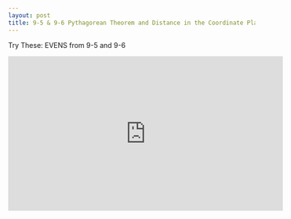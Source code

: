 ```yaml
---
layout: post
title: 9-5 & 9-6 Pythagorean Theorem and Distance in the Coordinate Plane (orange)
---
```

Try These: EVENS from 9-5 and 9-6
<iframe width="560" height="315" src="https://www.youtube.com/embed/I9CxV9cHVOk" frameborder="0" allowfullscreen></iframe>
